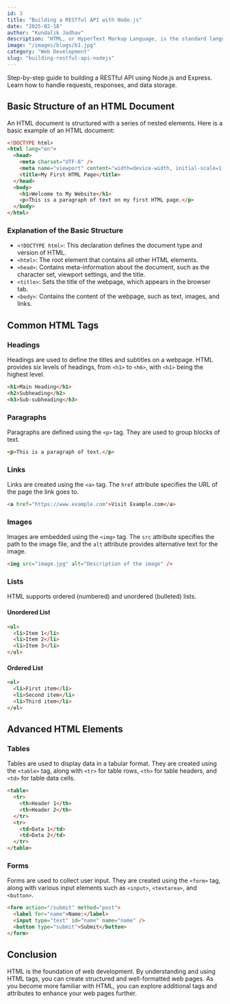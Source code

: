 ```yaml
---
id: 3
title: "Building a RESTful API with Node.js"
date: "2025-02-18"
author: "Kundalik Jadhav"
description: "HTML, or HyperText Markup Language, is the standard language used to create web pages. It provides the structure of a webpage, allowing you to define elements such as headings, paragraphs, links,"
image: "/images/blogs/b1.jpg"
category: "Web Development"
slug: "building-restful-api-nodejs"
---
```


Step-by-step guide to building a RESTful API using Node.js and Express. Learn how to handle requests, responses, and data storage.

## Basic Structure of an HTML Document

An HTML document is structured with a series of nested elements. Here is a basic example of an HTML document:

```html
<!DOCTYPE html>
<html lang="en">
  <head>
    <meta charset="UTF-8" />
    <meta name="viewport" content="width=device-width, initial-scale=1.0" />
    <title>My First HTML Page</title>
  </head>
  <body>
    <h1>Welcome to My Website</h1>
    <p>This is a paragraph of text on my first HTML page.</p>
  </body>
</html>
```

### Explanation of the Basic Structure

- `<!DOCTYPE html>`: This declaration defines the document type and version of HTML.
- `<html>`: The root element that contains all other HTML elements.
- `<head>`: Contains meta-information about the document, such as the character set, viewport settings, and the title.
- `<title>`: Sets the title of the webpage, which appears in the browser tab.
- `<body>`: Contains the content of the webpage, such as text, images, and links.

## Common HTML Tags

### Headings

Headings are used to define the titles and subtitles on a webpage. HTML provides six levels of headings, from `<h1>` to `<h6>`, with `<h1>` being the highest level.

```html
<h1>Main Heading</h1>
<h2>Subheading</h2>
<h3>Sub-subheading</h3>
```

### Paragraphs

Paragraphs are defined using the `<p>` tag. They are used to group blocks of text.

```html
<p>This is a paragraph of text.</p>
```

### Links

Links are created using the `<a>` tag. The `href` attribute specifies the URL of the page the link goes to.

```html
<a href="https://www.example.com">Visit Example.com</a>
```

### Images

Images are embedded using the `<img>` tag. The `src` attribute specifies the path to the image file, and the `alt` attribute provides alternative text for the image.

```html
<img src="image.jpg" alt="Description of the image" />
```

### Lists

HTML supports ordered (numbered) and unordered (bulleted) lists.

#### Unordered List

```html
<ul>
  <li>Item 1</li>
  <li>Item 2</li>
  <li>Item 3</li>
</ul>
```

#### Ordered List

```html
<ol>
  <li>First item</li>
  <li>Second item</li>
  <li>Third item</li>
</ol>
```

## Advanced HTML Elements

### Tables

Tables are used to display data in a tabular format. They are created using the `<table>` tag, along with `<tr>` for table rows, `<th>` for table headers, and `<td>` for table data cells.

```html
<table>
  <tr>
    <th>Header 1</th>
    <th>Header 2</th>
  </tr>
  <tr>
    <td>Data 1</td>
    <td>Data 2</td>
  </tr>
</table>
```

### Forms

Forms are used to collect user input. They are created using the `<form>` tag, along with various input elements such as `<input>`, `<textarea>`, and `<button>`.

```html
<form action="/submit" method="post">
  <label for="name">Name:</label>
  <input type="text" id="name" name="name" />
  <button type="submit">Submit</button>
</form>
```

## Conclusion

HTML is the foundation of web development. By understanding and using HTML tags, you can create structured and well-formatted web pages. As you become more familiar with HTML, you can explore additional tags and attributes to enhance your web pages further.
